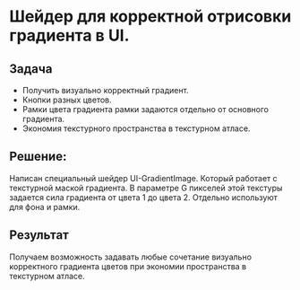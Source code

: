 # Шейдер для корректной отрисовки градиента в UI.

## Задача

- Получить визуально корректный градиент.
- Кнопки разных цветов.
- Рамки цвета градиента рамки задаются отдельно от основного градиента.
- Экономия текстурного пространства в текстурном атласе.

## Решение:
Написан специальный шейдер UI-GradientImage. Который работает с текстурной маской градиента. В параметре G пикселей этой текстуры задается сила градиента от цвета 1 до цвета 2. Отдельно используют для фона и рамки.

## Результат
Получаем возможность задавать любые сочетание визуально корректного градиента цветов при экономии пространства в текстурном атласе. 
